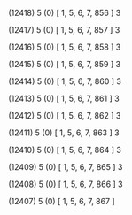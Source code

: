 (12418) 5 (0) [ 1, 5, 6, 7, 856 ] 3 


(12417) 5 (0) [ 1, 5, 6, 7, 857 ] 3 


(12416) 5 (0) [ 1, 5, 6, 7, 858 ] 3 


(12415) 5 (0) [ 1, 5, 6, 7, 859 ] 3 


(12414) 5 (0) [ 1, 5, 6, 7, 860 ] 3 


(12413) 5 (0) [ 1, 5, 6, 7, 861 ] 3 


(12412) 5 (0) [ 1, 5, 6, 7, 862 ] 3 


(12411) 5 (0) [ 1, 5, 6, 7, 863 ] 3 


(12410) 5 (0) [ 1, 5, 6, 7, 864 ] 3 


(12409) 5 (0) [ 1, 5, 6, 7, 865 ] 3 


(12408) 5 (0) [ 1, 5, 6, 7, 866 ] 3 


(12407) 5 (0) [ 1, 5, 6, 7, 867 ]  

